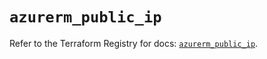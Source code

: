 # `azurerm_public_ip`

Refer to the Terraform Registry for docs: [`azurerm_public_ip`](https://registry.terraform.io/providers/hashicorp/azurerm/4.7.0/docs/resources/public_ip).
